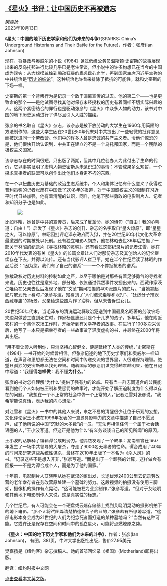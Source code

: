 <!--1697168221000-->
[《星火》书评：让中国历史不再被遗忘](https://cn.nytimes.com/culture/20231013/sparks-ian-johnson/)
------

<address>樊嘉扬</address><time pudate="2023-10-13 11:35:02" datetime="2023-10-13 11:35:02">2023年10月13日</time><section><p>《<b>星火：中国的地下历史学家和他们为未来的斗争</b>》(SPARKS: China’s Underground Historians and Their Battle for the Future)，作者：张彦(Ian Johnson)</p><p>现在，将暴政与奥威尔的小说《1984》通过低级公务员温斯顿·史密斯的故事展现出来的反乌托邦进行比较几乎已是老生常谈，但小说中的许多构想已在当今的中国成为现实：从大规模监控到煽动狂暴的蛊惑民心之举，再到国家主席习近平宣称的中共统治是“<a rel="noopener noreferrer" target="_blank" href="https://www.reuters.com/article/china-politics-idINKCN1RD1EI">历史的结论</a>”。这种统治也许看来排除了抵抗的可能性，就和史密斯的下场一样。</p><p>史密斯的第一个背叛行为是记录一个敢于偏离宣传的过去。他的第二个——也是更致命的那个——是他试图寻找其他对保存未经授权的历史有着同样不切实际兴趣的人。这两个紧密结合的罪行也是驱动张彦的《星火》中众多人物的动力，该书对中国的地下历史运动进行了详尽且引人入胜的描绘。</p><p>张彦的书名取自《星火》杂志，该杂志是被下放劳动的大学生在1960年用简陋的方法制作的，这些大学生因在20世纪50年代末对中共提出了一些轻微的批评意见而被送进同一个劳改营。他们中的许多人曾是忠诚的共产主义者。令他们惊恐的是，他们很快开始认识到，中共正在建立的不是一个乌托邦国家，而是一个残酷的极权主义国家。</p><p>该杂志存在的时间很短，只出版了两期，但其中几位创办人为此付出了生命的代价，它以事实证明了虚构人物史密斯从未见识过的事情：不管成果多么短暂，一个探求真相者的联盟可以创作出比他们本身更不朽的东西。</p><p>在一个以扭曲历史为基础的政治生态系统中，个人和集体记忆有什么意义？获得过普利策奖的记者张彦在中国做了20多年的报道，对于中国威权主义的限制在习近平时代日益加强，他有着清醒的认识，同样，他笔下那些勇敢的电影制片人、记者和知识分子也是如此。</p><p><figure><img src="https://images.weserv.nl/?url=static01.nyt.com/images/2023/09/26/books/26ian-johnson-cover/26ian-johnson-cover-master1050.jpg"></p><figcaption> <cite></cite></figcaption></figure><p>比如林昭，她曾是中共的宣传员，后来成了反革命，她的诗句（“自由！我的心叫道：自由！”）启发了《星火》杂志的创刊，杂志的名字取自“星火燎原”，即“星星之火，可以燎原”。林昭因批评毛泽东政府而入狱，并在20世纪60年代文化大革命最激烈的时期被处以死刑。还有独立电影人胡杰，他在林昭去世36年后拍摄了一部关于林昭的纪录片《寻找林昭的灵魂》。还有看过这部纪录片的记者江雪，她在2010年代发表的有关《星火》的长篇文章让人们对那份杂志及其创始人的记忆继续存在下去，并得以流传。还有当代影评人崔卫平，她在半个世纪后读了林昭的作品后说：“因为您，我们有了自己的谱系”——一个不停抵抗者的谱系。</p><p>独裁政权对历史材料的控制如此之严，以至于哪怕是对那些有着足够勇气的寻找者来说，历史也往往是意外地、部分地、仅仅通过偶然事件发掘出来的。西藏作家茨仁唯色在父亲去世后发现了他在“文革”期间拍摄的400张照片的底片。“当她拿起底片放到光下看时，”张彦写道，她看到了“人们遭受羞辱和殴打”、“狂热分子摧毁西藏寺庙”的场景。父亲给这些照片作了注释，但从未告诉过女儿。</p><p>20世纪50年代末，当毛泽东的清洗运动将政治犯送到中国最臭名昭著的劳改农场夹边沟做苦工直到死亡时，作家杨显惠还只是个十几岁的孩子。多年后，他在附近农村的一个集体农场工作时，开始听到有关幸存者的故事。在进行了100多次采访后，他写了一本只是把幸存者的一些故事做了轻度虚构的书，并最终在2000年将其出版。</p><p>“用不着让旁人听到你，只消坚持心智健全，便是延续了人类的传统，”史密斯在《1984》一书开始的时候曾相信。但张彦记述的地下历史学家们和奥威尔一样知道，在声音和思想都无法在空间和时间中传递交流的世界里，人很难保持理智。绝望且孤独的史密斯难以找到理智。随着国家的邪恶阴谋变得越来越明显，他在日记中写道：“我懂得<b>怎样做</b>：我不懂<b>为什么</b>。”</p><p>张彦的书对怎样理解“为什么”提供了强有力的论点。只有当一群志同道合的公民能看到他们个人如何被压制和受惩罚的故事时，才能开始了解压迫制度为什么得以存在的问题。“我想在一个不正常的社会中做一个正常的人，”记者江雪对张彦说。“我希望能说真话，表达我的内心想法。”</p><p>对江雪和《星火》一书中的其他人来说，来之不易的清醒很少让位于乐观的妄想。文化评论家王小波在1996年发表的一篇颇具影响力的文章中描述了自己不愿发声，成了他所说的中国“沉默的大多数”的一员。“无法再相信任何一个属于社会话语圈的人，”王小波写道。但这正是他为什么“有义务谈谈自己的所见所闻”的原因。</p><p>王小波的话解释了编辑谭合成的努力。他偶然发现了一个故事：湖南省曾在1967年发生了一场中共领导的大屠杀，夺走了9000名无辜者的性命。谭合成用了40年的时间来研究这些系统性谋杀，最终在2010年出版了一本名为《杀人风》的书。“记录这些不是想入非非，”张彦写道。“而是出于一个顽强的计算，这样做会有回报——不是为谭合成个人，而是为了他的国家。”</p><p>十年前，电影制片人艾晓明从她在武汉的家出发，长途跋涉2400公里去记录劳改营的老年幸存者在劳改营原址建一个墓碑的努力。这段视频的拍摄没有使用三脚架，摄像机的操作有点晃动。“这可能被视为业余制作，”张彦写道。“但对于艾晓明和其他地下电影制作人来说，这是真实性的标志。”</p><p>几个世纪后，有人可能会在一个硬盘或云端存储器上找到艾晓明晃动的摄影机拍下的地下电影。“那个人将试图弄清楚拍这部片子的目的，”张彦若有所思地写道。“这部电影本身会成为21世纪的人们为纪念死者而打造的某种墓地吗？”当然有这种可能。它或许还是保存在空间和时间中的孤立星火，可能将点燃燎原之势。</p><p> <b>《星火：中国的地下历史学家和他们为未来的斗争》</b>，作者：张彦(Ian Johnson)， 有图，381页，牛津大学出版社出版，售价27.95美元</p></section><footer><p>樊嘉扬是《纽约客》杂志撰稿人。她的首部回忆录《祖国》(Motherland)即将出版。</p><p>翻译：纽约时报中文网</p><p><a rel="nofollow" target="_blank" href="https://www.nytimes.com/2023/09/30/books/review/sparks-ian-johnson.html">点击查看本文英文版</a>。</p></footer>
